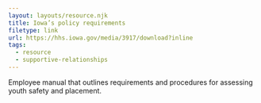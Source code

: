 ```yaml
---
layout: layouts/resource.njk
title: Iowa’s policy requirements
filetype: link
url: https://hhs.iowa.gov/media/3917/download?inline
tags:
  - resource
  - supportive-relationships
---
```

Employee manual that outlines requirements and procedures for assessing youth safety and placement.
